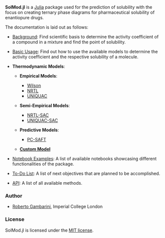**SolMod.jl** is a [Julia](http://julialang.org) package used for the prediction of solubility with the focus on creating ternary phase diagrams for pharmaceutical solubility of enantiopure drugs.

The documentation is laid out as follows:

- [Background](https://rgambarini.github.io/SolMod.jl/dev/background/): Find scientific basis to determine the activity coefficient of a compound in a mixture and find the point of solubility.  
  
- [Basic Usage](https://rgambarini.github.io/SolMod.jl/dev/basic_usage/): Find out how to use the available models to determine the activity coefficient and the respective solubility of a molecule.

- **Thermodynamic Models**:

  - **Empirical Models**:

      - [Wilson](https://rgambarini.github.io/SolMod.jl/dev/AvailableModels/Wilson/)
      - [NRTL](https://rgambarini.github.io/SolMod.jl/dev/AvailableModels/NRTL/)
      - [UNIQUAC](https://rgambarini.github.io/SolMod.jl/dev/AvailableModels/UNIQUAC/)

  - **Semi-Empirical Models**:

      - [NRTL-SAC](https://rgambarini.github.io/SolMod.jl/dev/AvailableModels/NRTL-SAC/)
      - [UNIQUAC-SAC](https://rgambarini.github.io/SolMod.jl/dev/AvailableModels/UNIQUAC-SAC/)

  - **Predictive Models**:

      - [PC-SAFT](https://rgambarini.github.io/SolMod.jl/dev/AvailableModels/PC-SAFT/)

  - [**Custom Model**](https://rgambarini.github.io/SolMod.jl/dev/AvailableModels/CustomModels/)

- [Notebook Examples](https://rgambarini.github.io/SolMod.jl/dev/notebook_examples/): A list of available notebooks showcasing different functionalities of the package.

- [To-Do List](https://rgambarini.github.io/SolMod.jl/dev/to-do_list/): A list of next objectives that are planned to be accomplished.
  
- [API](https://rgambarini.github.io/SolMod.jl/dev/api/): A list of all available methods.

### Author

- [Roberto Gambarini](mailto:rag21@imperial.ac.uk), Imperial College London

### License

SolMod.jl is licensed under the [MIT license](https://github.com/RGambarini/SolMod.jl/blob/main/LICENSE).